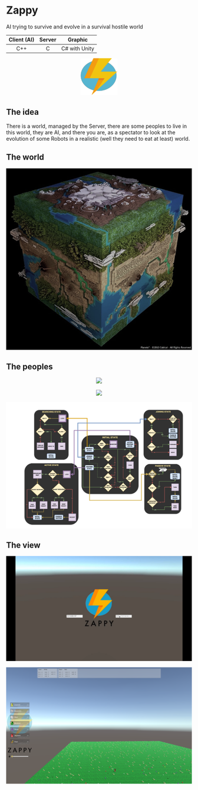 # Zappy

AI trying to survive and evolve in a survival hostile world
<p align="center">

| Client (AI)   | Server        | Graphic      |
|:-------------:|:-------------:|:------------:|
| C++           | C             | C# with Unity|

</p>

<p align="center"> 
<img src="Documentation/images/ZappyLogo.png" width="100" height="100">
</p>

## The idea
There is a world, managed by the Server, there are some peoples to live in this world, they are AI, and there you are, as a spectator to look at the evolution of some Robots in a realistic (well they need to eat at least) world.

## The world
<p align="center"> 
<img src="Documentation/images/world.png">
</p>



## The peoples
<p align="center"> 
<img src="Documentation/images/robot2.png">
</p>
<p align="center"> 
<img src="Documentation/images/AIDiagram.png">
</p>
<p align="center"> 
<img src="Documentation/images/AIStates.png">
</p>

## The view
<p align="center"> 
<img src="Documentation/images/menu.png">
</p>
<p align="center"> 
<img src="Documentation/images/view.png">
</p>

